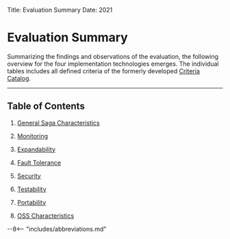 Title: Evaluation Summary
Date: 2021

# Evaluation Summary

Summarizing the findings and observations of the evaluation, the following overview for the four implementation technologies emerges.
The individual tables includes all defined criteria of the formerly developed [Criteria Catalog](../CriteriaCatalog/index.md).

-----------------------------------------------------------------------------

## Table of Contents

1. [General Saga Characteristics](GeneralSagaCharacteristicsResults.md)

2. [Monitoring](MonitoringResults.md)

3. [Expandability](ExpandabilityResults.md)

4. [Fault Tolerance](FaultToleranceResults.md)

5. [Security](SecurityResults.md)

6. [Testability](TestabilityResults.md)

7. [Portability](PortabilityResults.md)

8. [OSS Characteristics](OSS_CharacteristicsResults.md)


--8<-- "includes/abbreviations.md"
